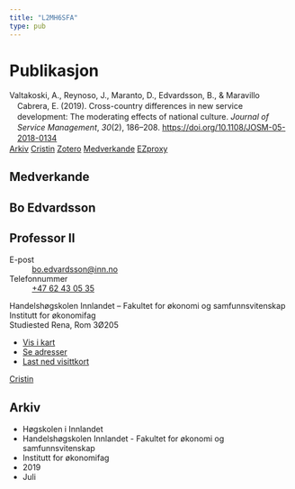 ```yaml
---
title: "L2MH6SFA"
type: pub
---
```

<h1>Publikasjon</h1>
<article id="csl-bib-container-L2MH6SFA" class="csl-bib-container">
  <div class="csl-bib-body" style="line-height: 1.35; padding-left: 1em; text-indent:-1em;">
  <div class="csl-entry">Valtakoski, A., Reynoso, J., Maranto, D., Edvardsson, B., &amp; Maravillo Cabrera, E. (2019). Cross-country differences in new service development: The moderating effects of national culture. <i>Journal of Service Management</i>, <i>30</i>(2), 186&#x2013;208. <a href="https://doi.org/10.1108/JOSM-05-2018-0134">https://doi.org/10.1108/JOSM-05-2018-0134</a></div>
</div>
  <div class="csl-bib-buttons">
    <a href="#taxonomy-article-L2MH6SFA" class="csl-bib-button">Arkiv</a>
    <a href alt="Cristin URL" class="csl-bib-button">Cristin</a>
    <a href alt="Zotero URL" class="csl-bib-button">Zotero</a>
    <a href="#contributors-article-L2MH6SFA" class="csl-bib-button">Medverkande</a>
    <a href="http://ezproxy.inn.no/login?url=https://doi.org/10.1108/JOSM-05-2018-0134" class="csl-bib-button">EZproxy</a>
  </div>
  <div id="csl-bib-meta-container-L2MH6SFA"></div>
</article>
<div id="csl-bib-meta-L2MH6SFA" class="csl-bib-meta">
  <article id="contributors-article-L2MH6SFA" class="contributors-article">
    <h1>Medverkande</h1>
    <div class="personas">
<div class="vrtx-hinn-person-card">
<div class="photo">
<i class="lar la-user-circle missing-person"></i>
</div>
<div class="info">
<hgroup><h1>Bo Edvardsson</h1>
<h2>Professor II</h2>
</hgroup><dl>
<dt>E-post</dt>
<dd>
<a href="mailto:bo.edvardsson@inn.no">bo.edvardsson@inn.no</a>
</dd>
<dt>Telefonnummer</dt>
<dd><a href="tel:+4762430535">
+47 62 43 05 35
</a></dd>
</dl>
<p>
Handelshøgskolen Innlandet – Fakultet for økonomi og samfunnsvitenskap<br>
Institutt for økonomifag<br>
Studiested Rena,
Rom 3Ø205
</p>
<ul class="vrtx-hinn-links">
<li><a href="https://www.google.com/maps?q=61.13620,11.37454">Vis i kart</a></li>
<li><a href="https://www.inn.no/finn-en-ansatt/bo-edvardsson.html#vrtx-hinn-addresses">Se adresser</a></li>
<li><a href="https://www.inn.no/finn-en-ansatt/bo-edvardsson.html?vrtx=vcf">Last ned visittkort</a></li>
</ul>
</div>
</div>
<a href="https://app.cristin.no/persons/show.jsf?id=494358" alt="Cristin URL" class="personas-cristin">Cristin</a>
</div>
  </article>
  <article id="taxonomy-article-L2MH6SFA" class="taxonomy-article">
    <h1>Arkiv</h1>
    <ul>
      <li>Høgskolen i Innlandet</li>
      <li>Handelshøgskolen Innlandet - Fakultet for økonomi og samfunnsvitenskap</li>
      <li>Institutt for økonomifag</li>
      <li>2019</li>
      <li>Juli</li>
    </ul>
  </article>
</div>
